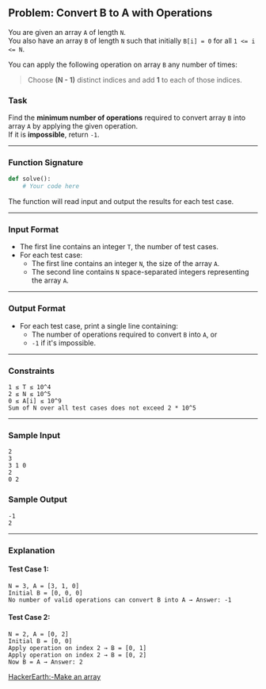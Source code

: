
## Problem: Convert B to A with Operations

You are given an array `A` of length `N`.  
You also have an array `B` of length `N` such that initially `B[i] = 0` for all `1 <= i <= N`.

You can apply the following operation on array `B` any number of times:

> Choose **(N - 1)** distinct indices and add **1** to each of those indices.

### Task

Find the **minimum number of operations** required to convert array `B` into array `A` by applying the given operation.  
If it is **impossible**, return `-1`.

---

### Function Signature

```python
def solve():
    # Your code here
```

The function will read input and output the results for each test case.

---

### Input Format

- The first line contains an integer `T`, the number of test cases.
- For each test case:
  - The first line contains an integer `N`, the size of the array `A`.
  - The second line contains `N` space-separated integers representing the array `A`.

---

### Output Format

- For each test case, print a single line containing:
  - The number of operations required to convert `B` into `A`, or
  - `-1` if it's impossible.

---

### Constraints

```
1 ≤ T ≤ 10^4  
2 ≤ N ≤ 10^5  
0 ≤ A[i] ≤ 10^9  
Sum of N over all test cases does not exceed 2 * 10^5
```

---

### Sample Input

```
2
3
3 1 0
2
0 2
```

### Sample Output

```
-1
2
```

---

### Explanation

#### Test Case 1:
```
N = 3, A = [3, 1, 0]
Initial B = [0, 0, 0]
No number of valid operations can convert B into A → Answer: -1
```

#### Test Case 2:
```
N = 2, A = [0, 2]
Initial B = [0, 0]
Apply operation on index 2 → B = [0, 1]  
Apply operation on index 2 → B = [0, 2]  
Now B = A → Answer: 2
```
[HackerEarth:-Make an array](https://www.hackerearth.com/practice/algorithms/searching/linear-search/practice-problems/algorithm/make-an-array-85abd7ad/?purpose=login&source=problem-page&update=github)
